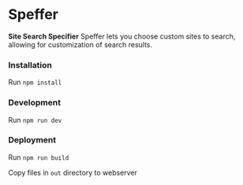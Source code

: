# Speffer

**Site Search Specifier**
Speffer lets you choose custom sites to search, allowing for customization of search results.


### Installation
Run `npm install`


### Development
Run `npm run dev`


### Deployment
Run `npm run build`

Copy files in `out` directory to webserver